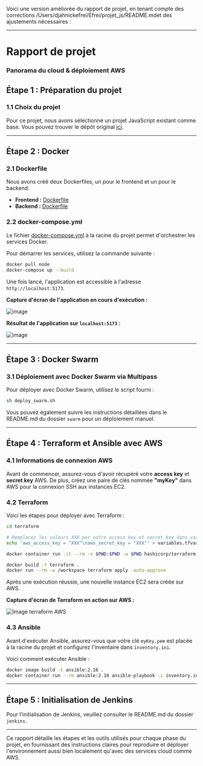Voici une version améliorée du rapport de projet, en tenant compte des corrections /Users/djahnickefrei/Efrei/projet_js/README.mdet des ajustements nécessaires :

---

# Rapport de projet
### Panorama du cloud & déploiement AWS

## Étape 1 : Préparation du projet
### 1.1 Choix du projet
Pour ce projet, nous avons sélectionné un projet JavaScript existant comme base. Vous pouvez trouver le dépôt original [ici](https://github.com/ecabral12/projet_js).

---

## Étape 2 : Docker
### 2.1 Dockerfile
Nous avons créé deux Dockerfiles, un pour le frontend et un pour le backend.

- **Frontend :** [Dockerfile](/frontend/Dockerfile)
- **Backend :** [Dockerfile](/backend/Dockerfile)

### 2.2 docker-compose.yml
Le fichier [docker-compose.yml](/docker-compose.yml) à la racine du projet permet d'orchestrer les services Docker.

Pour démarrer les services, utilisez la commande suivante :
```sh
docker pull node  
docker-compose up --build
```

Une fois lancé, l'application est accessible à l'adresse `http://localhost:5173`.

**Capture d'écran de l'application en cours d'exécution :**

![image](https://github.com/ecabral12/projet_js/assets/160595084/a6b155b4-bf71-4184-8979-e53be5a6c67a)


**Résultat de l'application sur `localhost:5173` :**

![image](https://github.com/ecabral12/projet_js/assets/160595084/dd1e44e4-0329-4b1a-b7a1-4ca0f26eaecf)


---

## Étape 3 : Docker Swarm
### 3.1 Déploiement avec Docker Swarm via Multipass

Pour déployer avec Docker Swarm, utilisez le script fourni :
```sh
sh deploy_swarm.sh
```

Vous pouvez également suivre les instructions détaillées dans le README.md du dossier `swarm` pour un déploiement manuel.

---

## Étape 4 : Terraform et Ansible avec AWS
### 4.1 Informations de connexion AWS

Avant de commencer, assurez-vous d'avoir récupéré votre **access key** et **secret key** AWS. De plus, créez une paire de clés nommée **"myKey"** dans AWS pour la connexion SSH aux instances EC2.

### 4.2 Terraform

Voici les étapes pour déployer avec Terraform :

```sh
cd terraform

# Remplacez les valeurs XXX par votre access key et secret key dans variables.tfvars
echo 'aws_access_key = "XXX"\naws_secret_key = "XXX"' > variables.tfvars

docker container run -it --rm -v $PWD:$PWD -w $PWD hashicorp/terraform init

docker build -t terraform .
docker run --rm -w /workspace terraform apply -auto-approve
```

Après une exécution réussie, une nouvelle instance EC2 sera créée sur AWS.

**Capture d'écran de Terraform en action sur AWS :**

![Image terraform AWS](images/image_terraform_aws.png)

### 4.3 Ansible

Avant d'exécuter Ansible, assurez-vous que votre clé `myKey.pem` est placée à la racine du projet et configurez l'inventaire dans `inventory.ini`.

Voici comment exécuter Ansible :

```sh
docker image build -t ansible:2.16 . 
docker container run --rm ansible:2.16 ansible-playbook -i inventory.ini playbook.yml
```

---

## Étape 5 : Initialisation de Jenkins

Pour l'initialisation de Jenkins, veuillez consulter le README.md du dossier `jenkins`.

---

Ce rapport détaille les étapes et les outils utilisés pour chaque phase du projet, en fournissant des instructions claires pour reproduire et déployer l'environnement aussi bien localement qu'avec des services cloud comme AWS.
